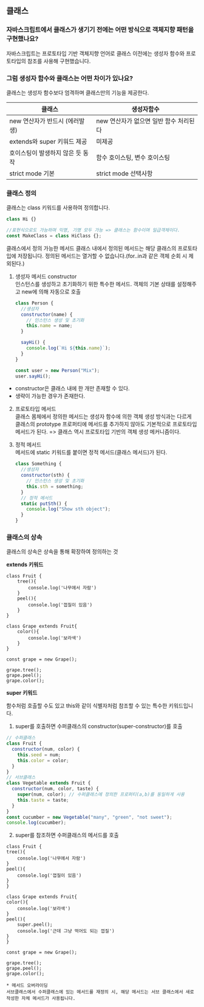 ## 클래스

### 자바스크립트에서 클래스가 생기기 전에는 어떤 방식으로 객체지향 패턴을 구현했나요?

자바스크립트는 프로토타입 기반 객체지향 언어로 클래스 이전에는 생성자 함수와 프로토타입의 참조를 사용해 구현했습니다.

### 그럼 생성자 함수와 클래스는 어떤 차이가 있나요?

클래스는 생성자 함수보다 엄격하며 클래스만의 기능을 제공한다.

| 클래스                           | 생성자함수                             |
| -------------------------------- | -------------------------------------- |
| new 연산자가 반드시 (에러발생)   | new 연산자가 없으면 일반 함수 처리된다 |
| extends와 super 키워드 제공      | 미제공                                 |
| 호이스팅이 발생하지 않은 듯 동작 | 함수 호이스팅, 변수 호이스팅           |
| strict mode 기본                 | strict mode 선택사항                   |

### 클래스 정의

클래스는 class 키워드를 사용하여 정의합니다.

```js
class Hi {}

//표현식으로도 가능하며 익명, 기명 모두 가능 => 클래스는 함수이며 일급객체이다.
const MakeClass = class HiClass {};
```

클래스에서 정의 가능한 메서드
클래스 내에서 정의된 메서드는 해당 클래스의 프로토타입에 저장됩니다. 정의된 메서드는 열거할 수 없습니다.(for..in과 같은 객체 순회 시 제외된다.)

1. 생성자 메서드 constructor<br>
   인스턴스를 생성하고 초기화하기 위한 특수한 메서드. 객체의 기본 상태를 설정해주고 new에 의해 자동으로 호출

   ```js
   class Person {
     //생성자
     constructor(name) {
       // 인스턴스 생성 및 초기화
       this.name = name;
     }

     sayHi() {
       console.log(`Hi ${this.name}`);
     }
   }

   const user = new Person("Mix");
   user.sayHi();
   ```

- constructor은 클래스 내에 한 개만 존재할 수 있다.
- 생략이 가능한 경우가 존재한다.

2.  프로토타입 메서드<br>
    클래스 몸체에서 정의한 메서드는 생성자 함수에 의한 객체 생성 방식과는 다르게 클래스의 prototype 프로퍼티에 메서드를 추가하지 않아도 기본적으로 프로토타입 메서드가 된다.
    => 클래스 역시 프로토타입 기반의 객체 생성 메커니즘이다.

3.  정적 메서드 <br>
    메서드에 static 키워드를 붙이면 정적 메서드(클래스 메서드)가 된다.
    ```js
    class Something {
      //생성자
      constructor(sth) {
        // 인스턴스 생성 및 초기화
        this.sth = something;
      }
      // 정적 메서드
      static putSth() {
        console.log("Show sth object");
      }
    }
    ```

### 클래스의 상속

클래스의 상속은 상속을 통해 확장하여 정의하는 것

**extends 키워드**

```Js
class Fruit {
    tree(){
        console.log('나무에서 자람')
    }
    peel(){
        console.log('껍질이 있음')
    }
}

class Grape extends Fruit{
    color(){
        console.log('보라색')
    }
}

const grape = new Grape();

grape.tree();
grape.peel();
grape.color();

```

**super 키워드**

함수처럼 호출할 수도 있고 this와 같이 식별자처럼 참조할 수 있는 특수한 키워드입니다.

1. super를 호출하면 수퍼클래스의 constructor(super-constructor)를 호출

```js
// 수퍼클래스
class Fruit {
  constructor(num, color) {
    this.seed = num;
    this.color = color;
  }
}
// 서브클래스
class Vegetable extends Fruit {
  constructor(num, color, taste) {
    super(num, color); // 수퍼클래스에 정의한 프로퍼티(a,b)를 동일하게 사용
    this.taste = taste;
  }
}
const cucumber = new Vegetable("many", "green", "not sweet");
console.log(cucumber);
```

2. super를 참조하면 수퍼클래스의 메서드를 호출

```Js
class Fruit {
tree(){
    console.log('나무에서 자람')
}
peel(){
    console.log('껍질이 있음')
}
}

class Grape extends Fruit{
color(){
    console.log('보라색')
}
peel(){
    super.peel();
    console.log('근데 그냥 먹어도 되는 껍질')
}
}

const grape = new Grape();

grape.tree();
grape.peel();
grape.color();

```

    * 메서드 오버라이딩
    서브클래스에서 수퍼클래스에 있는 메서드를 재정의 시, 해당 메서드는 서브 클래스에서 새로 작성한 자체 메서드가 사용됩니다.
